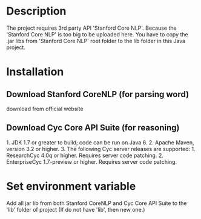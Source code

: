 <h1>Description</h1> 
The project requires 3rd party API 'Stanford Core NLP'. Because the 'Stanford Core NLP' is too big to be uploaded here. You have to copy the .jar libs from 'Stanford Core NLP' root folder to the lib folder in this Java project.  
<h1>Installation</h1>
<h2>Download Stanford CoreNLP (for parsing word)</h2>
download from official website
<h2>Download Cyc Core API Suite (for reasoning)</h2>
1. JDK 1.7 or greater to build; code can be run on Java 6.
2. Apache Maven, version 3.2 or higher. 
3. The following Cyc server releases are supported:
    1. ResearchCyc 4.0q or higher. Requires server code patching.
    2. EnterpriseCyc 1.7-preview or higher. Requires server code patching.
<h1>Set environment variable</h1>
Add all jar lib from both Stanford CoreNLP and Cyc Core API Suite to the 'lib' folder of project (If do not have 'lib', then new one.)
